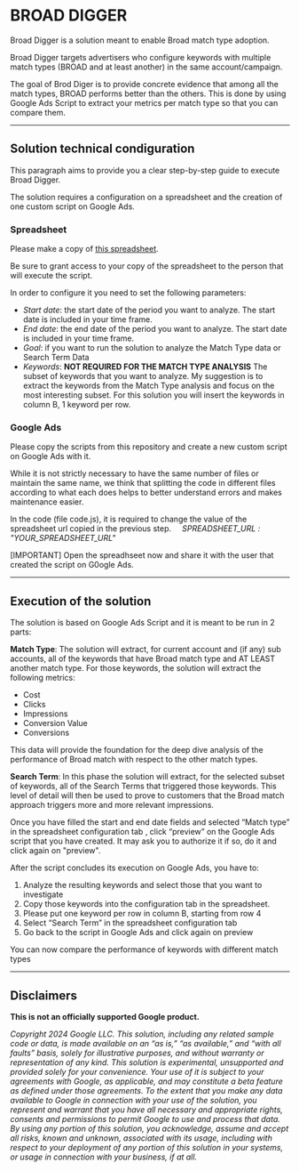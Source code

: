 # BROAD DIGGER

Broad Digger is a solution meant to enable Broad match type adoption.

Broad Digger targets advertisers who configure keywords with multiple match
types (BROAD and at least another) in the same account/campaign.

The goal of Brod Diger is to provide concrete evidence that among all the match
types, BROAD performs better than the others. This is done by using Google Ads
Script to extract your metrics per match type so that you can compare them.


___

## Solution technical condiguration
This paragraph aims to provide you a clear step-by-step guide to
execute Broad Digger.

The solution requires a configuration on a spreadsheet and the creation of one
custom script on Google Ads. 

### Spreadsheet
Please make a copy of [this spreadsheet](https://docs.google.com/spreadsheets/d/1FZYfXjuk_QjGtYts--xnGQEWZ0WWTGBmrW9xvOw4seA).

Be sure to grant access to your copy of the spreadsheet to the person 
that will execute the script.

In order to configure it you need to set the following parameters:
- *Start date*: the start date of the period you want to analyze.
The start date is included in your time frame.
- *End date*: the end date of the period you want to analyze. The start date is
included in your time frame.
- *Goal*: if you want to run the solution to analyze the Match Type data or
Search Term Data
- *Keywords*: **NOT REQUIRED FOR THE MATCH TYPE ANALYSIS** The subset of
keywords that you want to analyze. My suggestion is to extract the keywords
from the Match Type analysis and focus on the most interesting subset.
For this solution you will insert the keywords in column B, 1 keyword per row.


### Google Ads
Please copy the scripts from this repository and create a new custom script on 
Google Ads with it.

While it is not strictly necessary to have the same number of files or maintain
the same name, we think that splitting the code in different files according to
what each does helps to better understand errors and makes maintenance easier.

In the code (file code.js), it is required to change the value of the
spreadsheet url copied in the previous step.
&nbsp;&nbsp;&nbsp;&nbsp;*SPREADSHEET_URL : "YOUR_SPREADSHEET_URL"*

[IMPORTANT] Open the spreadhseet now and share it with the user that created
the script on G0ogle Ads.

___


## Execution of the solution
The solution is based on Google Ads Script and it is meant to be run in 2 parts:

**Match Type**: The solution will extract, for current account and (if any)
sub accounts, all of the keywords that have Broad match type and AT LEAST
another match type.
For those keywords, the solution will extract the following metrics:
- Cost
- Clicks
- Impressions
- Conversion Value
- Conversions

This data will provide the foundation for the deep dive analysis of the
performance of Broad match with respect to the other match types.


**Search Term**: In this phase the solution will extract, for the selected
subset of keywords, all of the Search Terms that triggered those keywords.
This level of detail will then be used to prove to customers that the Broad
match approach triggers more and more relevant impressions.


Once you have filled the start and end date fields and selected “Match type”
in the spreadsheet configuration tab , click “preview” on the Google Ads script
that you have created. It may ask you to authorize it if so, do it and click
again on "preview".

After the script concludes its execution on Google Ads, you have to:
1. Analyze the resulting keywords and select those that you want to investigate
2. Copy those keywords into the configuration tab in the spreadsheet.
3. Please put one keyword per row in column B, starting from row 4
4. Select “Search Term” in the spreadsheet configuration tab
5. Go back to the script in Google Ads and click again on preview


You can now compare the performance of keywords with different match types

___


## Disclaimers

**This is not an officially supported Google product.**

*Copyright 2024 Google LLC. This solution, including any related sample code or
data, is made available on an “as is,” “as available,” and “with all faults”
basis, solely for illustrative purposes, and without warranty or representation
of any kind. This solution is experimental, unsupported and provided solely for
your convenience. Your use of it is subject to your agreements with Google, as
applicable, and may constitute a beta feature as defined under those agreements.
To the extent that you make any data available to Google in connection with your
use of the solution, you represent and warrant that you have all necessary and
appropriate rights, consents and permissions to permit Google to use and process
that data. By using any portion of this solution, you acknowledge, assume and
accept all risks, known and unknown, associated with its usage, including with
respect to your deployment of any portion of this solution in your systems, or
usage in connection with your business, if at all.*

